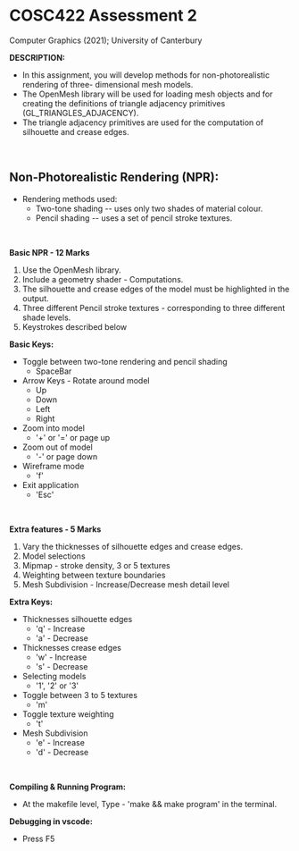 COSC422 Assessment 2
=============

Computer Graphics (2021);  University of Canterbury

**DESCRIPTION:**
* In this assignment, you will develop methods for non-photorealistic rendering of three- dimensional mesh models. 
* The OpenMesh library will be used for loading mesh objects and for creating the definitions of triangle adjacency primitives (GL_TRIANGLES_ADJACENCY). 
* The triangle adjacency primitives are used for the computation of silhouette and crease edges.

&nbsp;

Non-Photorealistic Rendering (NPR):
---------
* Rendering methods used:
  - Two-tone shading -- uses only two shades of material colour.
  - Pencil shading -- uses a set of pencil stroke textures.
  
&nbsp;

**Basic NPR - 12 Marks**
1. Use the OpenMesh library.
2. Include a geometry shader - Computations.
3. The silhouette and crease edges of the model must be highlighted in the output.
3. Three different Pencil stroke textures - corresponding to three different shade levels.
4. Keystrokes described below


**Basic Keys:**
*  Toggle between two-tone rendering and pencil shading
   *  SpaceBar
* Arrow Keys - Rotate around model
  * Up
  * Down
  * Left
  * Right
* Zoom into model
  *  '+' or '=' or page up
* Zoom out of model
  *  '-' or page down 
*  Wireframe mode
   *  'f'
* Exit application
  * 'Esc'

&nbsp;

**Extra features - 5 Marks**
1. Vary the thicknesses of silhouette edges and crease edges.
2. Model selections
3. Mipmap - stroke density, 3 or 5 textures
4. Weighting between texture boundaries
5. Mesh Subdivision - Increase/Decrease mesh detail level

**Extra Keys:**

*  Thicknesses silhouette edges
   *  'q' - Increase
   *  'a' - Decrease
*  Thicknesses crease edges
   *  'w' - Increase
   *  's' - Decrease
*  Selecting models
   *  '1', '2' or '3'
*  Toggle between 3 to 5 textures
   *  'm'
*  Toggle texture weighting
   *  't'
* Mesh Subdivision
  * 'e' - Increase
  * 'd' - Decrease
  
&nbsp;

**Compiling & Running Program:**
* At the makefile level, Type - 'make && make program' in the terminal.

**Debugging in vscode:** 
* Press F5

